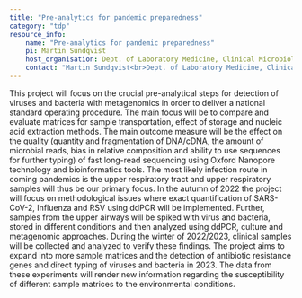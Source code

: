 ```yaml
---
title: "Pre-analytics for pandemic preparedness"
category: "tdp"
resource_info:
    name: "Pre-analytics for pandemic preparedness"
    pi: Martin Sundqvist
    host_organisation: Dept. of Laboratory Medicine, Clinical Microbiology, Örebro University Hospital
    contact: "Martin Sundqvist<br>Dept. of Laboratory Medicine, Clinical Microbiology, Örebro University Hospital<br>Email: [martin.sundqvist@regionorebrolan.se](mailto:martin.sundqvist@regionorebrolan.se)"
---
```


This project will focus on the crucial pre-analytical steps for detection of viruses and bacteria with metagenomics in order to deliver a national standard operating procedure. The main focus will be to compare and evaluate matrices for sample transportation, effect of storage and nucleic acid extraction methods. The main outcome measure will be the effect on the quality (quantity and fragmentation of DNA/cDNA, the amount of microbial reads, bias in relative composition and ability to use sequences for further typing) of fast long-read sequencing using Oxford Nanopore technology and bioinformatics tools. The most likely infection route in coming pandemics is the upper respiratory tract and upper respiratory samples will thus be our primary focus. In the autumn of 2022 the project will focus on methodological issues where exact quantification of SARS-CoV-2, Influenza and RSV using ddPCR will be implemented. Further, samples from the upper airways will be spiked with virus and bacteria, stored in different conditions and then analyzed using ddPCR, culture and metagenomic approaches. During the winter of 2022/2023, clinical samples will be collected and analyzed to verify these findings. The project aims to expand into more sample matrices and the detection of antibiotic resistance genes and direct typing of viruses and bacteria in 2023. The data from these experiments will render new information regarding the susceptibility of different sample matrices to the environmental conditions.

